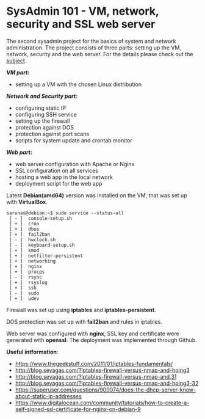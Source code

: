 # SysAdmin 101 - VM, network, security and SSL web server

The second sysadmin project for the basics of system and network administration. The project consists of three parts: setting up the VM, network, security and the web server. For the details please check out the [subject](https://github.com/sharvas/roger_skyline/raw/master/roger-skyline-1.5.en.pdf).

***VM part:***
* setting up a VM with the chosen Linux distribution

***Network and Security part:***
* configuring static IP
* configuring SSH service
* setting up the firewall
* protection against DOS
* protection against port scans
* scripts for system update and crontab monitor

***Web part:***
* web server configuration with Apache or Nginx
* SSL configuration on all services
* hosting a web app in the local network
* deployment script for the web app

Latest **Debian(amd64)** version was installed on the VM, that was set up with **VirtualBox**.

```console
sarunas@debian:~$ sudo service --status-all
 [ - ]  console-setup.sh
 [ + ]  cron
 [ + ]  dbus
 [ + ]  fail2ban
 [ - ]  hwclock.sh
 [ - ]  keyboard-setup.sh
 [ + ]  kmod
 [ + ]  netfilter-persistent
 [ + ]  networking
 [ + ]  nginx
 [ + ]  procps
 [ - ]  rsync
 [ + ]  rsyslog
 [ + ]  ssh
 [ - ]  sudo
 [ + ]  udev
```

Firewall was set up using **iptables** and **iptables-persistent**.

DOS protection was set up with **fail2ban** and rules in iptables.

Web server was configured with **nginx**, SSL key and certificate were generated with **openssl**. The deployment was implemented through Github.

**Useful intformation**:
* https://www.thegeekstuff.com/2011/01/iptables-fundamentals/
* http://blog.sevagas.com/?Iptables-firewall-versus-nmap-and-hping3
* http://blog.sevagas.com/?Iptables-firewall-versus-nmap-and,31
* http://blog.sevagas.com/?Iptables-firewall-versus-nmap-and-hping3-32
* https://superuser.com/questions/900074/does-the-dhcp-server-know-about-static-ip-addresses
* https://www.digitalocean.com/community/tutorials/how-to-create-a-self-signed-ssl-certificate-for-nginx-on-debian-9

